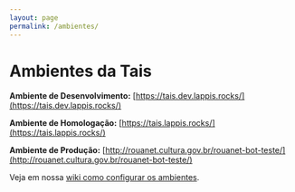 ```yaml
---
layout: page
permalink: /ambientes/
---
```


# Ambientes da Tais

**Ambiente de Desenvolvimento:** [https://tais.dev.lappis.rocks/](https://tais.dev.lappis.rocks/)

**Ambiente de Homologação:** [https://tais.lappis.rocks/](https://tais.lappis.rocks/)

**Ambiente de Produção:** [http://rouanet.cultura.gov.br/rouanet-bot-teste/](http://rouanet.cultura.gov.br/rouanet-bot-teste/)

Veja em nossa [wiki como configurar os ambientes](https://github.com/lappis-unb/tais/wiki/Acesso-e-Configuração-Ambientes).